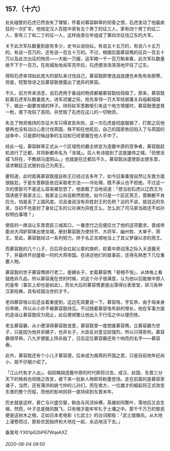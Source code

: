 ## 157.（十六）
处处碰壁的石虎已然丧失了理智，怀着对慕容鲜卑的彻骨之恨，石虎发动了他最疯狂的一次扩军，他规定汉人百姓中家有五个男丁的征三人，家有四个男丁的征二人，家有三丁和二丁的征一人，这样由青壮年组成了第四次征伐辽东的大军。



关于此次军队数量到底有多少，史书众说纷纭，有说五十五万的，有说八十五万的，有说一百万的，还有说一百五十万的。不过，根据后面慕容儁的征兵一百五十万以及此次出征的物资——大船一万艘，运军粮一千一百万斛来看，此次军队数量绝不下于一百万。在宛城匆匆阅军完毕后，石虎便浩浩荡荡地开往了辽东。



得知石虎率领如此庞大的部队来讨伐自己，慕容皝即使连战连捷也未免有些胆寒，但是，短暂惊讶之后慕容皝便露出了诡异的笑容。



不久，前方传来消息，说石虎用于备战的物资都被慕容皝给捣毁了。原来，慕容皝趁着石虎军队数量庞大，进军迟缓之际，抢先率领一万大军经居庸关兵临蓟城城下，做出一副要攻城的样子。待将赵军悉数吸引来这个地方增援时，慕容皝便虚晃一枪，南下攻陷了高阳，并焚毁了石虎在这儿的一切物资。



失去了物资维持的东征大军只得宣告失败，这一次石虎是彻底服输了，打那之后他便再也没有动过心思讨伐燕国，殊不知在他死后，自己的国家依旧陷入了与燕国的战争中，只是那时候战争的主动权已经掌握在他人手中了。



经此一役，慕容鲜卑正式从一个区域性的霸主转变为逐鹿中原的竞争者，慕容皝趁机进行了迁都，并将新都命名为「龙城」。后人有诗提到了这座雄伟之城，「但使龙城飞将在，不教胡马度阴山。」也就是在迁都后不久，慕容皝派遣使臣出使东晋，请求朝廷正式册封自己为燕王。



要知道，此时距离慕容皝擅自称王已经过去多年了，如今旧事重提自然让东晋方面很尴尬，于是东晋群臣依旧采取老方法——冷处理，既不承认也不拒绝。不过这一次的使臣可不是这么容易被忽悠了，他直截了当地说道：「想当初石虎以辽西王为饵诱惑于我家主公，我家主公尚且断然拒绝，如今只是一个区区燕王，晋朝都不肯应允，怕是丢了上国风度。况且谁说没有异姓封王的先例？远的不说，就说近的东吴，当初不也是封了身处辽东的公孙渊为异姓王么，怎么到了司马家当政还不如孙权明白事理？」



使臣的一席话让东晋君臣三缄其口，一番思忖之后便应允了他的这项要求，晋成帝委派大鸿胪郭烯出使龙城，册封慕容皝为使持节、大将军、幽州牧、大单于、燕王。至此，慕容皝经过一系列努力，终于名正言顺地当上了其父梦寐以求的燕王。



而慕容皝的几个儿子，日后将会扛起父辈的旗帜，趁着中原动荡之际入关逐鹿天下，并最终开创盛极一时的大燕帝国。在讲述他们的故事前，还得先熟悉下几位重要人物。



慕容皝的世子慕容儁排行老二，是嫡长子，史载慕容儁「骨相不恒」，从体格上看就绝非凡品，所以慕容廆在世的时候，对这个孙子很满意，认为他以后能做中原人的皇帝（事实上却也是如此）。而长大后的慕容儁更是出落得仪表堂堂，研习各种汉家经典，具有经国治世的才干。



老四慕容恪以后还会着重提到，这边先简要说一下。慕容恪，字玄恭，由于母亲身份卑微，所以从小并不被慕容皝待见。不过随着慕容恪年龄的增长，他在军事方面的造诣让慕容皝叹为观止，此后便频繁让他出入于行伍之中以便历练。



老五慕容霸，从小便深得慕容皝宠爱，慕容皝曾一度想废慕容儁，立慕容霸为世子，只是因为他并非嫡子，也非长子，大臣反对意见较强烈，所以只得告吹。慕容霸很早熟，八九岁便能上阵杀敌了，日后这位慕容霸还有个响亮的名字——慕容垂。



此外，慕容皝还有个小儿子慕容德，后来成为南燕的开国之君，只是目前他年纪尚小，就不仔细介绍了。



「江山代有才人出」，匈奴羯胡逐鹿中原的时代即将过去，成汉、赵国、东晋三分天下的格局也将随之改变，接下来一批新人物即将粉墨登场。走在前面的是慕容家诸子，当然，还有蒲洪和姚弋仲的儿孙们，而在南方，一位雄才的崛起将正式改变东晋的整个历程，而他的影响则将一直持续到东晋末年。



历史就是这样，衰亡与兴盛交替，鲜血与风流纵横，英雄如同繁叶，落地后又会生根，然而，叶子总是随风飘飞，只有根才能牢牢扎于土壤之中。那千千万万的黎民便是这树木之根，正如日本老电影《七武士》的台词那般：「武士就像风，从大地上漫卷而过，那些农民始终和大地在一起，永远地活下去。」



备案号:YX01p62bP67WqeAXZ


###### 2020-06-04 09:50
